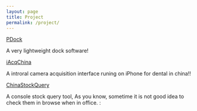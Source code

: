 ```yaml
---
layout: page
title: Project
permalink: /project/
---
```



[PDock](https://github.com/bianliu1013/PDock)

A very lightweight dock software!

[iAcqChina](https://github.com/bianliu1013/acqChina)

A introral camera acquisition interface runing on iPhone for dental in china!!

[ChinaStockQuery](https://github.com/bianliu1013/ChinaStockQuery)

A console stock query tool, As you know, sometime it is not good idea to check them in browse when in office. :